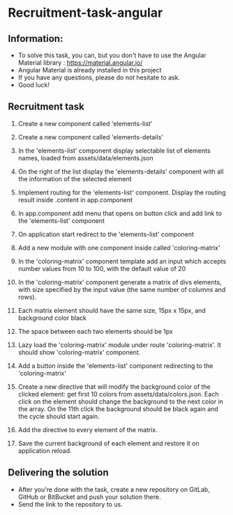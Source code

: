 # Recruitment-task-angular

## Information: 
* To solve this task, you can, but you don't have to use the Angular Material library : https://material.angular.io/
* Angular Material is already installed in this project
* If you have any questions, please do not hesitate to ask.
* Good luck!

## Recruitment task

1. Create a new component called 'elements-list'
2. Create a new component called 'elements-details'
3. In the 'elements-list' component display selectable list of elements names, loaded from assets/data/elements.json 
4. On the right of the list display the 'elements-details' component with all the information of the selected element
5. Implement routing for the 'elements-list' component. Display the routing result inside .content in app.component

6. In app.component add menu that opens on button click and add link to the 'elements-list' component
7. On application start redirect to the 'elements-list' component

8. Add a new module with one component inside called 'coloring-matrix'
9. In the 'coloring-matrix' component template add an input which accepts number values from 10 to 100, with the default value of 20
10. In the 'coloring-matrix' component generate a matrix of divs elements, with size specified by the input value (the same number of columns and rows). 
11. Each matrix element should have the same size, 15px x 15px, and background color black
12. The space between each two elements should be 1px

13. Lazy load the 'coloring-matrix' module under route 'coloring-matrix'. It should show 'coloring-matrix' component.
14. Add a button inside the 'elements-list' component redirecting to the 'coloring-matrix'

15. Create a new directive that will modify the background color of the clicked element:
get first 10 colors from assets/data/colors.json. Each click on the element should change the background to the next color in the array.
On the 11th click the background should be black again and the cycle should start again.

16. Add the directive to every element of the matrix.
17. Save the current background of each element and restore it on application reload.

## Delivering the solution

* After you're done with the task, create a new repository on GitLab, GitHub or BitBucket and push your solution there.
* Send the link to the repository to us.

